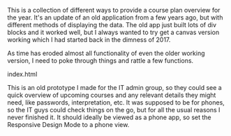 This is a collection of different ways to provide a course plan overview for the year. It's an update of an old application from a few years ago, but with different methods of displaying the data.
The old app just built lots of div blocks and it worked well, but I always wanted to try get a canvas version working which I had started back in the dimness of 2017.

As time has eroded almost all functionality of even the older working version, I need to poke through things and rattle a few functions. 


index.html

This is an old prototype I made for the IT admin group, so they could see a quick overview of upcoming courses and any relevant details they might need, like passwords, interpretation, etc.
It was supposed to be for phones, so the IT guys could check things on the go, but for all the usual reasons I never finished it.
It should ideally be viewed as a phone app, so set the Responsive Design Mode to a phone view.

